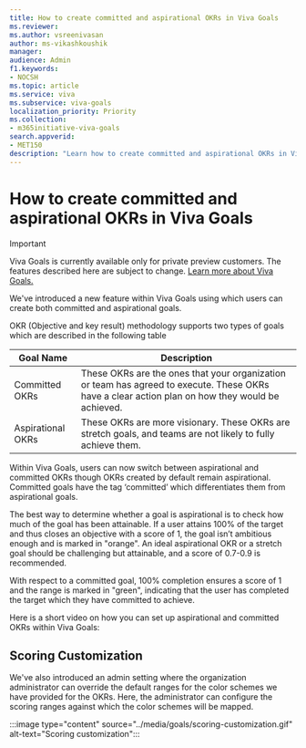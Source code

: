 ```yaml
---
title: How to create committed and aspirational OKRs in Viva Goals
ms.reviewer: 
ms.author: vsreenivasan
author: ms-vikashkoushik
manager:     
audience: Admin
f1.keywords:
- NOCSH
ms.topic: article
ms.service: viva
ms.subservice: viva-goals
localization_priority: Priority
ms.collection:  
- m365initiative-viva-goals  
search.appverid:
- MET150
description: "Learn how to create committed and aspirational OKRs in Viva Goals"
---
```


# How to create committed and aspirational OKRs in Viva Goals

> [!IMPORTANT]
> Viva Goals is currently available only for private preview customers. The features described here are subject to change. [Learn more about Viva Goals.](https://go.microsoft.com/fwlink/?linkid=2189933)

We've introduced a new feature within Viva Goals using which users can create both committed and aspirational goals.

OKR (Objective and key result) methodology supports two types of goals which are described in the following table 


|Goal Name |Description  |
|---------|---------|
|Committed OKRs     |   These OKRs are the ones that your organization or team has agreed to execute. These OKRs have a clear action plan on how they would be achieved.      |
|Aspirational OKRs     |    These OKRs are more visionary. These OKRs are stretch goals, and teams are not likely to fully achieve them.    |

Within Viva Goals, users can now switch between aspirational and committed OKRs though OKRs created by default remain aspirational. Committed goals have the tag ‘committed’ which differentiates them from aspirational goals.

The best way to determine whether a goal is aspirational is to check how much of the goal has been attainable. If a user attains 100% of the target and thus closes an objective with a score of 1, the goal isn’t ambitious enough and is marked in "orange". An ideal aspirational OKR or a stretch goal should be challenging but attainable, and a score of 0.7-0.9 is recommended.

With respect to a committed goal, 100% completion ensures a score of 1 and the range is marked in "green", indicating that the user has completed the target which they have committed to achieve.

Here is a short video on how you can set up aspirational and committed OKRs within Viva Goals:

## Scoring Customization

We've also introduced an admin setting where the organization administrator can override the default ranges for the color schemes we have provided for the OKRs. Here, the administrator can configure the scoring ranges against which the color schemes will be mapped.

:::image type="content" source="../media/goals/scoring-customization.gif" alt-text="Scoring customization":::
